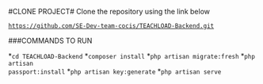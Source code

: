 #CLONE PROJECT#
Clone the repository using the link below

<code>https://github.com/SE-Dev-team-cocis/TEACHLOAD-Backend.git</code>

###COMMANDS TO RUN

*<code>cd TEACHLOAD-Backend</code>
*<code>composer install</code>
*<code>php artisan migrate:fresh</code>
*<code>php artisan passport:install</code>
*<code>php artisan key:generate</code>
*<code>php artisan serve</code>

